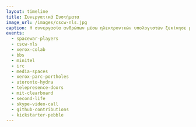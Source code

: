 ```yaml
---
layout: timeline 
title: Συνεργατικά Συστήματα 
image_url: /images/cscw-nls.jpg
caption: Η συνεργασία ανθρώπων μέσω ηλεκτρονικών υπολογιστών ξεκίνησε με απλές εφαρμογές ηλεκτρονικής αλληλογραφίας πάνω στον ίδιο πολυ-χρηστικό υπολογιστή, αλλά με διαδικτύωση, τις φορητές συσκευές, και τις εφαρμογές κοινωνικής δικτύωσης μετατράπηκε στην πιο σημαντική διάσταση αλληλεπίδρασης.
events:
  - spacewar-players
  - cscw-nls
  - xerox-colab 
  - bbs
  - minitel
  - irc
  - media-spaces
  - xerox-parc-portholes
  - utoronto-hydra
  - telepresence-doors
  - mit-clearboard
  - second-life
  - skype-video-call
  - github-contributions
  - kickstarter-pebble
---
```


